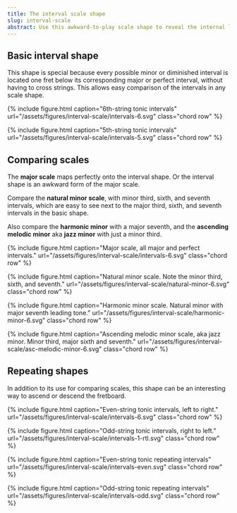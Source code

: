 ```yaml
---
title: The interval scale shape
slug: interval-scale
abstract: Use this awkward-to-play scale shape to reveal the internal logic of any scale or mode. 
---
```


## Basic interval shape

This shape is special because every possible minor or diminished interval is located one fret below its corresponding major or perfect interval,
without having to cross strings.
This allows easy comparison of the intervals in any scale shape.

{% include figure.html
    caption="6th-string tonic intervals"
    url="/assets/figures/interval-scale/intervals-6.svg"
    class="chord row"
%}

{% include figure.html
    caption="5th-string tonic intervals"
    url="/assets/figures/interval-scale/intervals-5.svg"
    class="chord row"
%}

## Comparing scales

The **major scale** maps perfectly onto the interval shape.
Or the interval shape is an awkward form of the major scale.

Compare the **natural minor scale**, 
with minor third, sixth, and seventh intervals,
which are easy to see next to the major third, 
sixth, and seventh intervals in the basic shape.

Also compare the **harmonic minor** with a major seventh,
and the **ascending melodic minor** aka **jazz minor** with just a minor third. 

{% include figure.html
    caption="Major scale, all major and perfect intervals."
    url="/assets/figures/interval-scale/intervals-6.svg"
    class="chord row"
%}

{% include figure.html
    caption="Natural minor scale. Note the minor third, sixth, and seventh."
    url="/assets/figures/interval-scale/natural-minor-6.svg"
    class="chord row"
%}

{% include figure.html
    caption="Harmonic minor scale. Natural minor with major seventh leading tone."
    url="/assets/figures/interval-scale/harmonic-minor-6.svg"
    class="chord row"
%}

{% include figure.html
    caption="Ascending melodic minor scale, aka jazz minor. Minor third, major sixth and seventh."
    url="/assets/figures/interval-scale/asc-melodic-minor-6.svg"
    class="chord row"
%}

## Repeating shapes

In addition to its use for comparing scales,
this shape can be an interesting way to ascend or descend the fretboard.

<div>
{% include figure.html
    caption="Even-string tonic intervals, left to right."
    url="/assets/figures/interval-scale/intervals-6.svg"
    class="chord row"
%}

{% include figure.html
    caption="Odd-string tonic intervals, right to left."
    url="/assets/figures/interval-scale/intervals-1-rtl.svg"
    class="chord row"
%}

</div>

{% include figure.html
    caption="Even-string tonic repeating intervals"
    url="/assets/figures/interval-scale/intervals-even.svg"
    class="chord row"
%}

{% include figure.html
    caption="Odd-string tonic repeating intervals"
    url="/assets/figures/interval-scale/intervals-odd.svg"
    class="chord row"
%}
